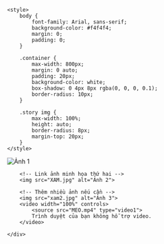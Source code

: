 <!DOCTYPE html>
<html lang="vi">
<head>
    <meta charset="UTF-8">
    <meta name="viewport" content="width=device-width, initial-scale=1.0">
    <meta http-equiv="X-UA-Compatible" content="ie=edge">
    <title>Khu Tự Trị</title>
    
    <style>
        body {
            font-family: Arial, sans-serif;
            background-color: #f4f4f4;
            margin: 0;
            padding: 0;
        }

        .container {
            max-width: 800px;
            margin: 0 auto;
            padding: 20px;
            background-color: white;
            box-shadow: 0 4px 8px rgba(0, 0, 0, 0.1);
            border-radius: 10px;
        }

        .story img {
            max-width: 100%;
            height: auto;
            border-radius: 8px;
            margin-top: 20px;
        }
    </style>
</head>
<body>
    <div class="container">
        <!-- Link ảnh minh họa đầu tiên -->
        <img src="VIT.jpg" alt="Ảnh 1">

        <!-- Link ảnh minh họa thứ hai -->
        <img src="XAM.jpg" alt="Ảnh 2">

        <!-- Thêm nhiều ảnh nếu cần -->
        <img src="xam2.jpg" alt="Ảnh 3">
        <video width="100%" controls>
            <source src="MEO.mp4" type="video1">
            Trình duyệt của bạn không hỗ trợ video.
        </video>
        
    </div>
</body>
</html>
